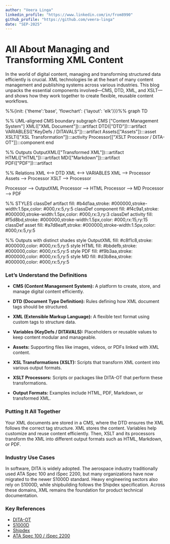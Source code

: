```yaml
---
author: "Veera Linga"
linkedin_profile: "https://www.linkedin.com/in/from8990"
github_profile: "https://github.com/veera-linga"
date: "SEP-2025"
---
```


# All About Managing and Transforming XML Content

In the world of digital content, managing and transforming structured data efficiently is crucial. XML technologies lie at the heart of many content management and publishing systems across various industries. This blog unpacks the essential components involved—CMS, DTD, XML, and XSLT—and shows how they work together to create flexible, reusable content workflows.

<div class="mermaid">
%%{init: {'theme':'base', 'flowchart': {'layout': 'elk'}}}%%
graph TD

  %% UML-aligned CMS boundary
  subgraph CMS ["Content Management System"]
    XML(["XML Document"]):::artifact
    DTD(["DTD"]):::artifact
    VARIABLES(["KeyDefs / DITAVALS"]):::artifact
    Assets(["Assets"]):::asset
    XSLT(["XSL Transformation"]):::activity
    Processor[["XSLT Processor / DITA-OT"]]:::component
  end

  %% Outputs
  OutputXML(["Transformed XML"]):::artifact
  HTML(["HTML"]):::artifact
  MD(["Markdown"]):::artifact
  PDF(["PDF"]):::artifact

  %% Relations
  XML <--> DTD
  XML <--> VARIABLES
  XML --> Processor
  Assets --> Processor
  XSLT --> Processor

  Processor --> OutputXML
  Processor --> HTML
  Processor --> MD
  Processor --> PDF

  %% STYLES
  classDef artifact fill: #b4d1aa,stroke: #000000,stroke-width:1.5px,color: #000,rx:5,ry:5
  classDef component fill: #f4c9a1,stroke: #000000,stroke-width:1.5px,color: #000,rx:3,ry:3
  classDef activity fill: #f5d8bd,stroke: #000000,stroke-width:1.5px,color: #000,rx:15,ry:15
  classDef asset fill: #a7d8eaff,stroke: #000000,stroke-width:1.5px,color: #000,rx:5,ry:5

  %% Outputs with distinct shades
  style OutputXML fill: #c8f1c8,stroke: #000000,color: #000,rx:5,ry:5
  style HTML fill: #bbdefb,stroke: #000000,color: #000,rx:5,ry:5
  style PDF fill: #f9b3aa,stroke: #000000,color: #000,rx:5,ry:5
  style MD fill: #d3b8ea,stroke: #000000,color: #000,rx:5,ry:5
</div>

### Let’s Understand the Definitions

- **CMS (Content Management System):** A platform to create, store, and manage digital content efficiently.

- **DTD (Document Type Definition):** Rules defining how XML document tags should be structured.

- **XML (Extensible Markup Language):** A flexible text format using custom tags to structure data.

- **Variables (KeyDefs / DITAVALS):** Placeholders or reusable values to keep content modular and manageable.

- **Assets:** Supporting files like images, videos, or PDFs linked with XML content.

- **XSL Transformations (XSLT):** Scripts that transform XML content into various output formats.

- **XSLT Processors:** Scripts or packages like DITA-OT that perform these transformations.

- **Output Formats:** Examples include HTML, PDF, Markdown, or transformed XML.

### Putting It All Together

Your XML documents are stored in a CMS, where the DTD ensures the XML follows the correct tag structure. XML stores the content. Variables help customize and reuse content efficiently. Then, XSLT and its processors transform the XML into different output formats such as HTML, Markdown, or PDF.

### Industry Use Cases

In software, DITA is widely adopted. The aerospace industry traditionally used ATA Spec 100 and iSpec 2200, but many organizations have now migrated to the newer S1000D standard. Heavy engineering sectors also rely on S1000D, while shipbuilding follows the Shipdex specification. Across these domains, XML remains the foundation for product technical documentation.

### Key References

- [DITA-OT](https://www.dita-ot.org/dev/)  
- [S1000D](https://s1000d.org/)  
- [Shipdex](https://ww2.shipdex.org/)  
- [ATA Spec 100 / iSpec 2200](https://ataebiz.org/standards/)
